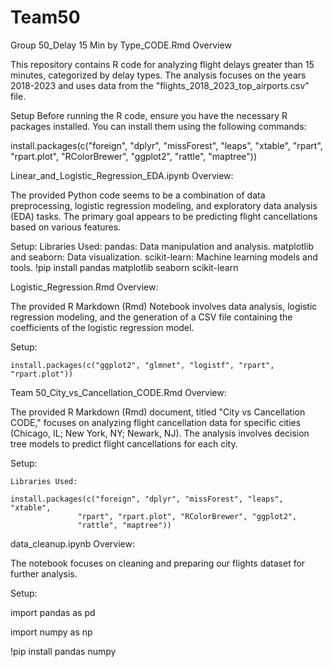 # Team50
Group 50_Delay 15 Min by Type_CODE.Rmd Overview 

This repository contains R code for analyzing flight delays greater than 15 minutes, categorized by delay types. The analysis focuses on the years 2018-2023 and uses data from the "flights_2018_2023_top_airports.csv" file. 

Setup 
Before running the R code, ensure you have the necessary R packages installed. You can install them using the following commands: 

  
install.packages(c("foreign", "dplyr", "missForest", "leaps", "xtable", 
                   "rpart", "rpart.plot", "RColorBrewer", "ggplot2", 
                   "rattle", "maptree"))


Linear_and_Logistic_Regression_EDA.ipynb Overview: 

The provided Python code seems to be a combination of data preprocessing, logistic regression modeling, and exploratory data analysis (EDA) tasks. The primary goal appears to be predicting flight cancellations based on various features. 

Setup: 
    Libraries Used: 
    pandas: Data manipulation and analysis. 
    matplotlib and seaborn: Data visualization. 
    scikit-learn: Machine learning models and tools. 
!pip install pandas matplotlib seaborn scikit-learn
 
 
Logistic_Regression.Rmd Overview: 

The provided R Markdown (Rmd) Notebook involves data analysis, logistic regression modeling, and the generation of a CSV file containing the coefficients of the logistic regression model. 

Setup: 
    
    install.packages(c("ggplot2", "glmnet", "logistf", "rpart", "rpart.plot"))


Team 50_City_vs_Cancellation_CODE.Rmd Overview: 

The provided R Markdown (Rmd) document, titled "City vs Cancellation CODE," focuses on analyzing flight cancellation data for specific cities (Chicago, IL; New York, NY; Newark, NJ). The analysis involves decision tree models to predict flight cancellations for each city. 

Setup: 
    
    Libraries Used: 
    
    install.packages(c("foreign", "dplyr", "missForest", "leaps", "xtable", 
                   "rpart", "rpart.plot", "RColorBrewer", "ggplot2", 
                   "rattle", "maptree"))


data_cleanup.ipynb 
Overview: 

The notebook focuses on cleaning and preparing our flights dataset for further analysis. 

Setup: 

import pandas as pd

import numpy as np

!pip install pandas numpy
